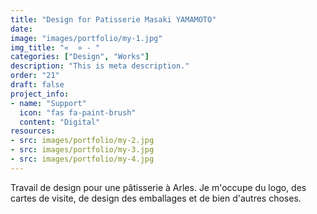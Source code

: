```yaml
---
title: "Design for Patisserie Masaki YAMAMOTO"
date: 
image: "images/portfolio/my-1.jpg"
img_title: "«  » - "
categories: ["Design", "Works"]
description: "This is meta description."
order: "21"
draft: false
project_info:
- name: "Support"
  icon: "fas fa-paint-brush"
  content: "Digital"
resources:
- src: images/portfolio/my-2.jpg
- src: images/portfolio/my-3.jpg
- src: images/portfolio/my-4.jpg
---
```

Travail de design pour une pâtisserie à Arles. Je m'occupe du logo, des cartes de visite, de design des emballages et de bien d'autres choses.
